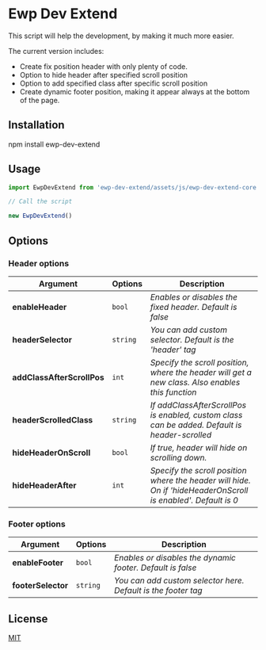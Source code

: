 # Ewp Dev Extend

This script will help the development, by making it much more easier.

The current version includes:
- Create fix position header with only plenty of code.
- Option to hide header after specified scroll position
- Option to add specified class after specific scroll position
- Create dynamic footer position, making it appear always at the bottom of the page.


## Installation

npm install ewp-dev-extend

## Usage

```javascript
import EwpDevExtend from 'ewp-dev-extend/assets/js/ewp-dev-extend-core.js'

// Call the script

new EwpDevExtend()

```
## Options

### Header options
Argument | Options | Description
--- | --- | ---
**enableHeader** | `bool` | *Enables or disables the fixed header. Default is false*
**headerSelector** | `string` | *You can add custom selector. Default is the 'header' tag*
**addClassAfterScrollPos** | `int` | *Specify the scroll position, where the header will get a new class. Also enables this function*
**headerScrolledClass** | `string` | *If addClassAfterScrollPos is enabled, custom class can be added. Default is header-scrolled*
**hideHeaderOnScroll** | `bool` | *If true, header will hide on scrolling down.*
**hideHeaderAfter** | `int` | *Specify the scroll position where the header will hide. On if 'hideHeaderOnScroll is enabled'. Default is 0*

### Footer options
Argument | Options | Description
--- | --- | ---
**enableFooter** | `bool` | *Enables or disables the dynamic footer. Default is false*
**footerSelector** | `string` | *You can add custom selector here. Default is the footer tag*

## License
[MIT](https://opensource.org/licenses/MIT)